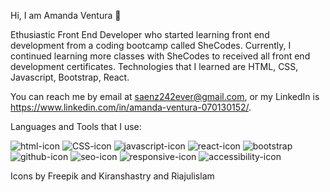    Hi, I am Amanda Ventura 🌺
 
 Ethusiastic Front End Developer who started learning front end development from a coding bootcamp called SheCodes.
 Currently, I continued learning more classes with SheCodes to received all front end development certificates. 
 Technologies that I learned are HTML, CSS, Javascript, Bootstrap, React. 
 
You can reach me by email at saenz242ever@gmail.com, or
my LinkedIn is https://www.linkedin.com/in/amanda-ventura-070130152/.

Languages and Tools that I use:

![html-icon](https://user-images.githubusercontent.com/74805696/181994998-d7fb0965-fb14-4c0f-a7c5-4181585d0af6.png)
![CSS-icon](https://user-images.githubusercontent.com/74805696/181995008-ee73f9f7-d479-4ef8-82bc-d167851cbc7a.png)
![javascript-icon](https://user-images.githubusercontent.com/74805696/181995013-5f6e1a7c-2dff-4b20-80e3-e16522f7233d.png)
![react-icon](https://user-images.githubusercontent.com/74805696/181995786-dbd30ab9-325e-412d-b5f1-41b2f9a415cb.png)
![bootstrap](https://user-images.githubusercontent.com/74805696/181996468-97e43133-51d0-4e2a-b2eb-5bc1f47ea2e4.png)
![github-icon](https://user-images.githubusercontent.com/74805696/181996475-7fb05253-b5df-43c4-a0bf-61f716c55447.png)
![seo-icon](https://user-images.githubusercontent.com/74805696/181996427-b9a82621-58d7-4fb0-a401-4bdcd426ee0d.png)
![responsive-icon](https://user-images.githubusercontent.com/74805696/181996442-71d773ce-3869-4e1f-8915-2815cde26430.png)
![accessibility-icon](https://user-images.githubusercontent.com/74805696/181996498-954538e0-9c7f-495d-840a-5b3012f287bf.png)

Icons by Freepik and Kiranshastry and Riajulislam

<!---
ASV185/ASV185 is a ✨ special ✨ repository because its `README.md` (this file) appears on your GitHub profile.
You can click the Preview link to take a look at your changes.
--->
